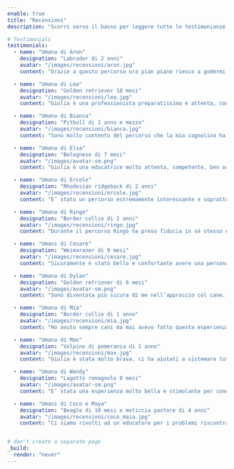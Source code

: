```yaml
---
enable: true
title: "Recensioni"
description: "Scorri verso il basso per leggere tutte le testimonianze!"

# Testimonials
testimonials:
  - name: "Umana di Aron"
    designation: "Labrador di 2 anni"
    avatar: "/images/recensioni/aron.jpg"
    content: "Grazie a questo percorso ora pian piano riesco a godermi una passeggiata con il mio cane, posso invitare ospiti a casa senza che lui debba per forza saltargli ripetutamente addosso, riesco a comprendere meglio le esigenze del mio cane nella quotidianità. Ovvio che il percorso con il proprio cane è un crescendo giorno dopo giorno, ma grazie a questo percorso ora ho le basi per instaurare una relazione sana con il mio cane e per permettergli di gestire al meglio le sue emozioni."

  - name: "Umana di Lea"
    designation: "Golden retriever 10 mesi"
    avatar: "/images/recensioni/lea.jpg"
    content: "Giulia è una professionista preparatissima e attenta, con un grande amore per il suo lavoro e per il mondo canino, che ci ha aiutati a risolvere tutte le principali problematiche con la nostra cucciola, a conoscerne le esigenze e a farci capire da lei. Non finiremo mai di ringraziarla! Consigliamo alla grande un percorso con Giulia."

  - name: "Umano di Bianca"
    designation: "Pitbull di 1 anno e mezzo"
    avatar: "/images/recensioni/bianca.jpg"
    content: "Sono molto contento del percorso che la mia cagnolina ha fatto con Giulia, principalmente perché conoscendo le difficoltà con cui è cresciuta, i miglioramenti sono stati evidenti da subito. Essendo una cagnolina esuberante il percorso educativo, ci ha fatto capire anche quelli che sono i limiti da rispettare della cagnolina, abbassando così le nostre pretese e conoscendo meglio uno stile di vita condivisibile."

  - name: "Umana di Elsa"
    designation: "Bolognese di 7 mesi"
    avatar: "/images/avatar-sm.png"
    content: "Giulia è una educatrice molto attenta, competente, ben organizzata,molto presente e disponibile. L'esperienza avuta è stata utile e davvero interessante. L'impatto principale è quello di non essermi sentita sola ad affrontare le tante novità ed avere avuto un aiuto ed una guida competente e rassicurante."

  - name: "Umano di Ercole"
    designation: "Rhodesian ridgeback di 2 anni"
    avatar: "/images/recensioni/ercole.jpg"
    content: "E’ stato un percorso estremamente interessante e soprattutto utilissimo. Ci ha aiutato a avere un rapporto con Ercole,ci ha aiutato a conoscere il rapporto con lui, adesso ci ascolta e ci cerca. Siamo diventati più bravi a gestirlo in tutto, a sapere come affrontare certi contesti e situazioni e ad evitare quello che non ci piace. "

  - name: "Umana di Ringo"
    designation: "Border collie di 2 anni"
    avatar: "/images/recensioni/ringo.jpg"
    content: "Durante il percorso Ringo ha preso fiducia in sé stesso e siamo ora in grado di comunicare meglio con il nostro cane. Ha migliorato le relazioni con le altre persone non di casa ed è più socievole, quindi anche più tranquillo, scopo che volevamo raggiungere."

  - name: "Umani di Cesare"
    designation: "Weimaraner di 9 mesi"
    avatar: "/images/recensioni/cesare.jpg"
    content: "Sicuramente è stato bello e confortante avere una persona che settimanalmente, proprio nel periodo più importante di crescita per Cesare, fosse sempre presente con consigli e suggerimenti. Abbiamo anche trovato le lezioni abbastanza semplici e comprensibili sia per noi che per Cesare. Siamo diventati più bravi nel capire Cesare e le sue esigenze."

  - name: "Umana di Dylan"
    designation: "Golden retriever di 6 mesi"
    avatar: "/images/avatar-sm.png"
    content: "Sono diventata più sicura di me nell’approccio col cane. Mi ha aiutata a superare paure/preoccupazioni. Ho imparato a comunicare meglio col cane, insegnandogli tante cose, crescendo insieme (urla ecc inutili). Abbiamo iniziato a conoscere il linguaggio del cane (ho scoperto che esiste)."

  - name: "Umana di Mia"
    designation: "Border collie di 1 anno"
    avatar: "/images/recensioni/mia.jpg"
    content: "Ho avuto sempre cani ma mai avevo fatto questa esperienza, ma non riuscivo a mettermi in “contatto” con Mia (forse troppo dolore per la morte di Luna, la mia cagnolina di prima). Il mio rapporto con mia è cresciuto tantissimo e ora tutto funziona molto bene, grazie all’aiuto di questo percorso. Sono diventata anche molto più tranquilla (calma) rispetto ai suoi comportamenti e Mia risponde molto di più."

  - name: "Umana di Max"
    designation: "Volpino di pomerania di 1 anno"
    avatar: "/images/recensioni/max.jpg"
    content: "Giulia è stata molto brava, ci ha aiutati a sistemare tutte le abitudini sbagliate che si erano create e per questo è migliorato enormemente il comportamento di Max."

  - name: "Umana di Wendy"
    designation: "Lagotto romagnolo 8 mesi"
    avatar: "/images/avatar-sm.png"
    content: "E’ stata una esperienza molto bella e stimolante per conoscere meglio il mio cane, imparare come stabilire un contatto costruttivo con lei, giocarci insieme e interpretare i suoi comportamenti. La lezione preferita: quella del percorso di mobility, Wendy bravissima nel “Resta”!"

  - name: "Umani di Coco e Maya"
    designation: "Beagle di 10 mesi e meticcia pastore di 4 anni"
    avatar: "/images/recensioni/coco_maia.jpg"
    content: "Ci siamo rivolti ad un educatore per i problemi riscontrato con il cane più piccolo (Coco), successivamente ci siamo accorti che aveva necessità di sicurezza più il cane grande (Maya). Siamo riusciti a capire meglio cosa può passare per la loro testa, le differenze tra una e l’altra e gestire al meglio le loro necessità. Per noi il percorso non è finito, abbiamo ancora molta strada davanti ma adesso abbiamo gli strumenti giusti per riuscire. Grazie!"


# don't create a separate page
_build:
  render: "never"
---
```

